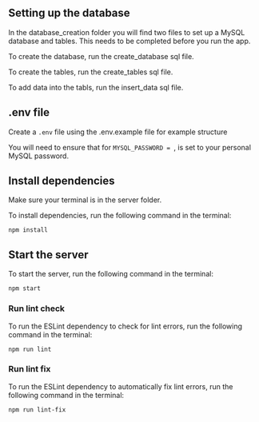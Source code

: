 ## Setting up the database

In the database_creation folder you will find two files to set up a MySQL database and tables. This needs to be completed before you run the app.

To create the database, run the create_database sql file.

To create the tables, run the create_tables sql file.

To add data into the tabls, run the insert_data sql file.

## .env file

Create a `.env` file using the .env.example file for example structure

You will need to ensure that for `MYSQL_PASSWORD = `, is set to your personal MySQL password.

## Install dependencies

Make sure your terminal is in the server folder.

To install dependencies, run the following command in the terminal:

```
npm install
```

## Start the server

To start the server, run the following command in the terminal:

```
npm start
```

### Run lint check

To run the ESLint dependency to check for lint errors, run the following command in the terminal:

```
npm run lint
```

### Run lint fix

To run the ESLint dependency to automatically fix lint errors, run the following command in the terminal:

```
npm run lint-fix
```
